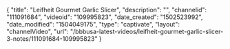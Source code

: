 {
    "title": "Leifheit Gourmet Garlic Slicer",
    "description": "",
    "channelid": "111091684",
    "videoid": "109995823",
    "date_created": "1502523992",
    "date_modified": "1504049175",
    "type": "captivate",
    "layout": "channelVideo",
    "url": "\/bbbusa-latest-videos\/leifheit-gourmet-garlic-slicer-3-notes\/111091684-109995823"
}